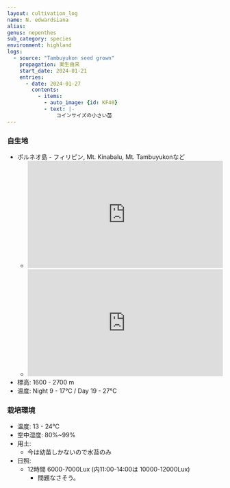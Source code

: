 ```yaml
---
layout: cultivation_log
name: N. edwardsiana
alias:
genus: nepenthes
sub_category: species
environment: highland
logs:
  - source: "Tambuyukon seed grown"
    propagation: 実生由来
    start_date: 2024-01-21
    entries:
      - date: 2024-01-27
        contents:
          - items:
            - auto_image: {id: KF40}
            - text: |-
                コインサイズの小さい苗
---
```

### 自生地
- ボルネオ島 - フィリピン, Mt. Kinabalu, Mt. Tambuyukonなど
  - <iframe src="https://www.google.com/maps/embed?pb=!1m18!1m12!1m3!1d323036.4934130912!2d116.5348611137822!3d6.128814545203386!2m3!1f0!2f0!3f0!3m2!1i1024!2i768!4f13.1!3m3!1m2!1s0x323ba2565e9224cb%3A0x2281c3fec0a9c05e!2sMount%20Kinabalu!5e0!3m2!1sen!2sjp!4v1708759580400!5m2!1sen!2sjp" width="100%" height="250" style="border:0;" allowfullscreen="" loading="lazy" referrerpolicy="no-referrer-when-downgrade"></iframe>
  - <iframe src="https://www.google.com/maps/embed?pb=!1m18!1m12!1m3!1d113736.82356288057!2d116.66360611154322!3d6.189364998548871!2m3!1f0!2f0!3f0!3m2!1i1024!2i768!4f13.1!3m3!1m2!1s0x323bb0891b72d1d5%3A0x55e4be931ebad66f!2sMount%20Tambuyukon!5e0!3m2!1sen!2sjp!4v1708759602764!5m2!1sen!2sjp" width="100%" height="250" style="border:0;" allowfullscreen="" loading="lazy" referrerpolicy="no-referrer-when-downgrade"></iframe>
- 標高: 1600 - 2700 m
- 温度: Night 9 - 17℃ / Day 19 - 27℃

### 栽培環境
- 温度: 13 - 24℃
- 空中湿度: 80%~99%
- 用土:
  - 今は幼苗しかないので水苔のみ
- 日照:
  - 12時間 6000-7000Lux (内11:00-14:00は 10000-12000Lux)
    - 問題なさそう。
